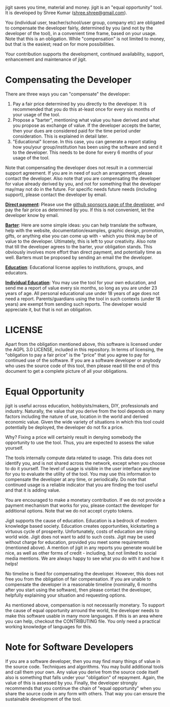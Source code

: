 jigit saves you time, material and money. jigit is an "equal opportunity"
 tool. It is developed by Shree Kumar (shree.shree@gmail.com).

You (individual user, teacher/school/user group, company etc) are obligated to
compensate the developer fairly, determined by you (and not by the developer
of the tool), in a convenient time frame, based on your usage. Note that this
is an obligation. While "compensation" is not limited to money, but that is 
the easiest; read on for more possibilities.

Your contribution supports the development, continued availability, support,
enhancement and maintenance of jigit.

# Compensating the Developer

There are three ways you can "compensate" the developer:

 1. Pay a fair price determined by you directly to the developer. It is recommended that you do this at-least once for every six months of your usage of the tool.
 2. Propose a "barter", mentioning what value you have derived and what you propose as exchange of value. If the developer accepts the barter, then your dues are considered paid for the time period under consideration. This is explained in detail later.
 3. "Educational" license. In this case, you can generate a report stating how you/your group/institution has been using the software and send it to the developer. This needs to be done for every 6 months of your usage of the tool.

Note that compensating the developer does not result in a commercial support
agreement. If you are in need of such an arrangement, please contact the developer. Also note that you are compensating the developer for value already derived by you, and not for something that the developer may/may not do in the future.  For specific needs future needs (including support), please contact the developer by email.

<u>**Direct payment**</u>: Please use the [github sponsors page of the developer](https://github.com/sponsors/shreekumar3d), and pay the fair price as determined by you.  If this is not convenient, let the developer know by email.

<u>**Barter**</u>: Here are some simple ideas: you can help translate the software, help with the website, documentation/examples, graphic design, promotion, gifts, or anything else you can come up with - which you think may be of value to the developer. Ultimately, this is left to your creativity.  Also note that till the developer agrees to the barter, your obligation stands. This obviously involves more effort than direct payment, and potentially time as well. Barters must be proposed by sending an email the the developer.

<u>**Education**</u>: Educational license applies to institutions, groups, and educators.

<u>**Individual Education**</u>: You may use the tool for your own education, and send me a report of value every six months, so long as you are under 23 years of age.  All personal educational use under 18 years of age does not need a report.  Parents/guardians using the tool in such contexts (under 18 years) are exempt from sending such reports. The developer would appreciate it, but that is not an obligation.

# LICENSE

Apart from the obligation mentioned above, this software is licensed under
the AGPL 3.0 LICENSE, included in this repository. In terms of licensing, the
"obligation to pay a fair price" is the "price" that you agree to pay for
continued use of the software. If you are a software developer or anybody
who uses the source code of this tool, then please read till the end of this
document to get a complete picture of all your obligations.

# Equal Opportunity

jigit is useful across education, hobbyists/makers, DIY, professionals and
industry. Naturally, the value that you derive from the tool depends on many
factors including the nature of use, location in the world and derived
economic value.  Given the wide variety of situations in which this tool
could potentially be deployed, the developer do not fix a price.

Why? Fixing a price will certainly result in denying somebody the opportunity
to use the tool. Thus, you are expected to assess the value yourself.

The tools internally compute data related to usage. This data does not identify
you, and is not shared across the network, except when you choose to do it
yourself. The level of usage is visible in the user interface anytime for you
to evaluate the utility of the tool. You may use this information to compensate
the developer at any time, or periodically.  Do note that continued usage is
a reliable indicator that you are finding the tool useful and that it is adding
value.

You are encouraged to make a monetary contribution. If we do not provide a
payment mechanism that works for you, please contact the developer for additional
options. Note that we do not accept crypto tokens.

Jigit supports the cause of education. Education is a bedrock of modern
knowledge based society. Education creates opportunities, kickstarting
a virtuous cycle of prosperity. Unfortunately, costs of education are rising
world wide. Jigit does not want to add to such costs. Jigit may be used without
charge for education, provided you meet some requirements (mentioned above).
A mention of jigit in any reports you generate would be nice, as well as other
forms of credit - including, but not limited to social media mentions. We are
always happy to see what you do with it and how it helps!

No timeline is fixed for compensating the developer. However, this does
not free you from the obligation of fair compensation. If you are
unable to compensate the developer in a reasonable timeline (nominally, 6 months
after you start using the software), then please contact the developer, helpfully
explaining your situation and requesting options.

As mentioned above, compensation is not necessarily monetary. To support the
cause of equal opportunity arround the world, the developer needs to make this
software usable in many more languages.  If this is an area where you can
help, checkout the CONTRIBUTING file.  You only need a practical working knowledge
of languages for this.

# Note for Software Developers

If you are a software developer, then you may find many things of value
in the source code.  Techniques and algorithms. You may build additional tools
and call them your own. Any value you derive from the source code itself also is something that falls under your "obligation" of repayment. Again, the value of
this is assessed by you.  Finally, the developer strongly recommends that you
continue the chain of "equal opportunity" when you share the source code in any
form with others. That way you can ensure the sustainable development of the tool.